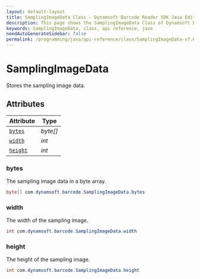 ```yaml
---
layout: default-layout
title: SamplingImageData Class - Dynamsoft Barcode Reader SDK Java Edition API Reference
description: This page shows the SamplingImageData Class of Dynamsoft Barcode Reader SDK Java Edition API Reference.
keywords: SamplingImageData, class, api reference, java
needAutoGenerateSidebar: false
permalink: /programming/java/api-reference/class/SamplingImageData-v7.6.0.html
---
```



# SamplingImageData
Stores the sampling image data.
  

## Attributes
  
| Attribute | Type |
|---------- | ---- |
| [`bytes`](#bytes) | *byte\[\]* |
| [`width`](#width) | *int* |
| [`height`](#height) | *int* |


### bytes
The sampling image data in a byte array.
```java
byte[] com.dynamsoft.barcode.SamplingImageData.bytes
```

### width
The width of the sampling image.
```java
int com.dynamsoft.barcode.SamplingImageData.width
```

### height
The height of the sampling image.
```java
int com.dynamsoft.barcode.SamplingImageData.height
```
